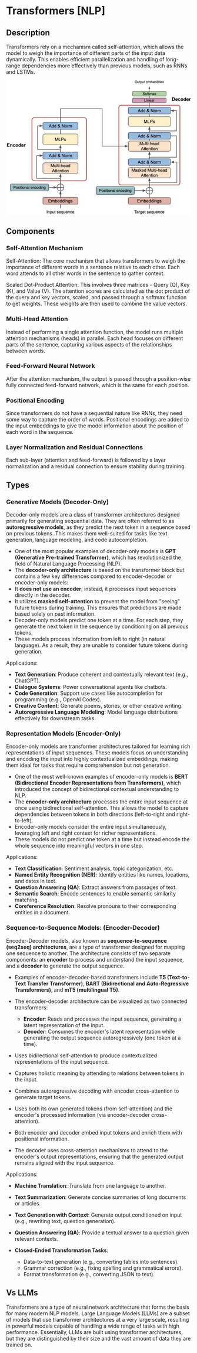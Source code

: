 # Transformers [NLP]

## Description

Transformers rely on a mechanism called self-attention, which allows the model to weigh the importance of different parts of the input data dynamically. This enables efficient parallelization and handling of long-range dependencies more effectively than previous models, such as RNNs and LSTMs.

![](transformers/image1.jpg)

## Components

### Self-Attention Mechanism

Self-Attention: The core mechanism that allows transformers to weigh the importance of different words in a sentence relative to each other. Each word attends to all other words in the sentence to gather context.

Scaled Dot-Product Attention: This involves three matrices - Query (Q), Key (K), and Value (V). The attention scores are calculated as the dot product of the query and key vectors, scaled, and passed through a softmax function to get weights. These weights are then used to combine the value vectors.

### Multi-Head Attention

Instead of performing a single attention function, the model runs multiple attention mechanisms (heads) in parallel. Each head focuses on different parts of the sentence, capturing various aspects of the relationships between words.

### Feed-Forward Neural Network

After the attention mechanism, the output is passed through a position-wise fully connected feed-forward network, which is the same for each position.

### Positional Encoding

Since transformers do not have a sequential nature like RNNs, they need some way to capture the order of words. Positional encodings are added to the input embeddings to give the model information about the position of each word in the sequence.

### Layer Normalization and Residual Connections

Each sub-layer (attention and feed-forward) is followed by a layer normalization and a residual connection to ensure stability during training.

## Types

### Generative Models (Decoder-Only)

Decoder-only models are a class of transformer architectures designed primarily for generating sequential data. They are often referred to as **autoregressive models**, as they predict the next token in a sequence based on previous tokens. This makes them well-suited for tasks like text generation, language modeling, and code autocompletion.

- One of the most popular examples of decoder-only models is **GPT (Generative Pre-trained Transformer)**, which has revolutionized the field of Natural Language Processing (NLP).
- The **decoder-only architecture** is based on the transformer block but contains a few key differences compared to encoder-decoder or encoder-only models:
- It **does not use an encoder**; instead, it processes input sequences directly in the decoder.
- It utilizes **masked self-attention** to prevent the model from "seeing" future tokens during training. This ensures that predictions are made based solely on past information.
- Decoder-only models predict one token at a time. For each step, they generate the next token in the sequence by conditioning on all previous tokens.
- These models process information from left to right (in natural language). As a result, they are unable to consider future tokens during generation.

Applications:

- **Text Generation**: Produce coherent and contextually relevant text (e.g., ChatGPT).
- **Dialogue Systems**: Power conversational agents like chatbots.
- **Code Generation**: Support use cases like autocompletion for programming (e.g., OpenAI Codex).
- **Creative Content**: Generate poems, stories, or other creative writing.
- **Autoregressive Language Modeling**: Model language distributions effectively for downstream tasks.

### Representation Models (Encoder-Only)

Encoder-only models are transformer architectures tailored for learning rich representations of input sequences. These models focus on understanding and encoding the input into highly contextualized embeddings, making them ideal for tasks that require comprehension but not generation.

- One of the most well-known examples of encoder-only models is **BERT (Bidirectional Encoder Representations from Transformers)**, which introduced the concept of bidirectional contextual understanding to NLP.
- The **encoder-only architecture** processes the entire input sequence at once using bidirectional self-attention. This allows the model to capture dependencies between tokens in both directions (left-to-right and right-to-left).
- Encoder-only models consider the entire input simultaneously, leveraging left and right context for richer representations.
- These models do not predict one token at a time but instead encode the whole sequence into meaningful vectors in one step.

Applications:

- **Text Classification**: Sentiment analysis, topic categorization, etc.
- **Named Entity Recognition (NER)**: Identify entities like names, locations, and dates in text.
- **Question Answering (QA)**: Extract answers from passages of text.
- **Semantic Search**: Encode sentences to enable semantic similarity matching.
- **Coreference Resolution**: Resolve pronouns to their corresponding entities in a document.

### Sequence-to-Sequence Models: (Encoder-Decoder)

Encoder-Decoder models, also known as **sequence-to-sequence (seq2seq) architectures**, are a type of transformer designed for mapping one sequence to another. The architecture consists of two separate components: an **encoder** to process and understand the input sequence, and a **decoder** to generate the output sequence.

- Examples of encoder-decoder-based transformers include **T5 (Text-to-Text Transfer Transformer)**, **BART (Bidirectional and Auto-Regressive Transformers)**, and **mT5 (multilingual T5)**.
- The encoder-decoder architecture can be visualized as two connected transformers:

   - **Encoder**: Reads and processes the input sequence, generating a latent representation of the input.
   - **Decoder**: Consumes the encoder's latent representation while generating the output sequence autoregressively (one token at a time).

- Uses bidirectional self-attention to produce contextualized representations of the input sequence.
- Captures holistic meaning by attending to relations between tokens in the input.
- Combines autoregressive decoding with encoder cross-attention to generate target tokens.
- Uses both its own generated tokens (from self-attention) and the encoder's processed information (via encoder-decoder cross-attention).
- Both encoder and decoder embed input tokens and enrich them with positional information.
- The decoder uses cross-attention mechanisms to attend to the encoder's output representations, ensuring that the generated output remains aligned with the input sequence.

Applications:

- **Machine Translation**: Translate from one language to another.
- **Text Summarization**: Generate concise summaries of long documents or articles.
- **Text Generation with Context**: Generate output conditioned on input (e.g., rewriting text, question generation).
- **Question Answering (QA)**: Provide a textual answer to a question given relevant contexts.
- **Closed-Ended Transformation Tasks**:

   - Data-to-text generation (e.g., converting tables into sentences).
   - Grammar correction (e.g., fixing spelling and grammatical errors).
   - Format transformation (e.g., converting JSON to text).

## Vs LLMs

Transformers are a type of neural network architecture that forms the basis for many modern NLP models. Large Language Models (LLMs) are a subset of models that use transformer architectures at a very large scale, resulting in powerful models capable of handling a wide range of tasks with high performance. Essentially, LLMs are built using transformer architectures, but they are distinguished by their size and the vast amount of data they are trained on.
